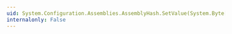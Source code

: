 ```yaml
---
uid: System.Configuration.Assemblies.AssemblyHash.SetValue(System.Byte[])
internalonly: False
---
```

